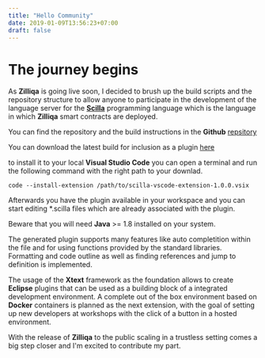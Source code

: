 ```yaml
---
title: "Hello Community"
date: 2019-01-09T13:56:23+07:00
draft: false
---
```

# The journey begins

As **Zilliqa** is going live soon, I decided to brush up the build scripts
and the repository structure to allow anyone to participate in the
development of the language server for the [**Scilla**](http://scilla-lang.org) programming language
which is the language in which **Zilliqa** smart contracts are deployed.

You can find the repository and the build instructions in the **Github**
[repsitory](https://github.com/czarly/scilla-language-server)

You can download the latest build for inclusion as a plugin
[here](builds/scilla-vscode-extension-1.0.0.vsix)

to install it to your local **Visual Studio Code** you can open a
terminal and run the following command with the right path to your downlad.

```
code --install-extension /path/to/scilla-vscode-extension-1.0.0.vsix
```

Afterwards you have the plugin available in your workspace and you can
start editing *.scilla files which are already associated with the
plugin.

Beware that you will need **Java** >= 1.8 installed on your system.

The generated plugin supports many features like auto completition
within the file and for using functions provided by the standard
libraries. Formatting and code outline as well as finding references
and jump to definition is implemented.

The usage of the **Xtext** framework as the foundation allows to create
**Eclipse** plugins that can be used as a building block of a
integrated development environment. A complete out of the box
environment based on **Docker** containers is planned as the next
extension, with the goal of setting up new developers at workshops
with the click of a button in a hosted environment.

With the release of **Zilliqa** to the public scaling in a trustless
setting comes a big step closer and I'm excited to contribute my part.
